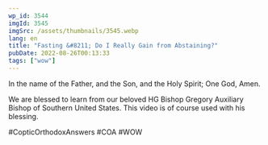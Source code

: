 ```yaml
---
wp_id: 3544
imgId: 3545
imgSrc: /assets/thumbnails/3545.webp
lang: en
title: "Fasting &#8211; Do I Really Gain from Abstaining?"
pubDate: 2022-08-26T00:13:33
tags: ["wow"]
---
```


<!-- page: 6 -->

<p>In the name of the Father, and the Son, and the Holy Spirit; One God, Amen. </p>
<p>We are blessed to learn from our beloved HG Bishop Gregory Auxiliary Bishop of Southern United States. This video is of course used with his blessing.</p>
<p>#CopticOrthodoxAnswers #COA #WOW</p>
